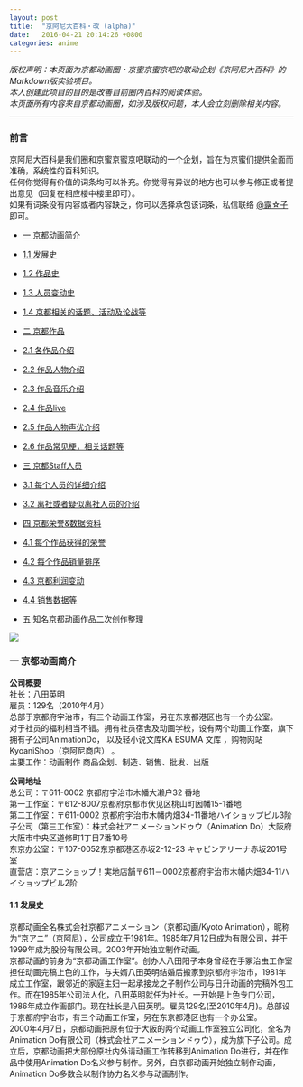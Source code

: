 ```yaml
---
layout: post
title:  "京阿尼大百科・改 (alpha)"
date:   2016-04-21 20:14:26 +0800
categories: anime
---
```


*版权声明：本页面为京都动画圈・京蜜京蜜京吧的联动企划《京阿尼大百科》的Markdown版实验项目。  
本人创建此项目的目的是改善目前圈内百科的阅读体验。  
本页面所有内容来自京都动画圈，如涉及版权问题，本人会立刻删除相关内容。*
****

### 前言

京阿尼大百科是我们圈和京蜜京蜜京吧联动的一个企划，旨在为京蜜们提供全面而准确，系统性的百科知识。  
任何你觉得有价值的词条均可以补充。你觉得有异议的地方也可以参与修正或者提出意见（回复在相应楼中楼里即可）。  
如果有词条没有内容或者内容缺乏，你可以选择承包该词条，私信联络 [@露☆子](http://space.bilibili.com/12681259/#!/index) 即可。  

* [一 京都动画简介](#1)

* [1.1 发展史](#1.1)

* [1.2 作品史](#1.2)

* [1.3 人员变动史](#1.3)

* [1.4 京都相关的话题、活动及论战等](#1.4)

* [二 京都作品](#2)

* [2.1 各作品介绍](#2.1)

* [2.2 作品人物介绍](#2.2)

* [2.3 作品音乐介绍](#2.3)

* [2.4 作品live](#2.4)

* [2.5 作品人物声优介绍](#2.5)

* [2.6 作品常见梗，相关话题等](#2.6)

* [三 京都Staff人员](#3)

* [3.1 每个人员的详细介绍](#3.1)

* [3.2 离社或者疑似离社人员的介绍](#3.2)

* [四 京都荣誉&数据资料](#4)

* [4.1 每个作品获得的荣誉](#4.1)

* [4.2 每个作品销量排序](#4.2)

* [4.3 京都利润变动](#4.3)

* [4.4 销售数据等](#4.4)

* [五 知名京都动画作品二次创作整理](#5)

![](http://img.yo9.com/699144b006a411e6beaf00163e000cde)

<h3 id="1">一 京都动画简介</h3>

**公司概要**  
社长：八田英明  
雇员：129名（2010年4月）  
总部于京都府宇治市，有三个动画工作室，另在东京都港区也有一个办公室。  
对于社员的福利相当不错。拥有社员宿舍及动画学校，设有两个动画工作室，旗下拥有子公司AnimationDo，  以及轻小说文库KA ESUMA 文库  ，购物网站KyoaniShop（京阿尼商店） 。  
主要工作：动画制作 商品企划、制造、销售、批发、出版

**公司地址**  
总公司：〒611-0002 京都府宇治市木幡大濑户32 番地  
第一工作室：〒612-8007京都府京都市伏见区桃山町因幡15-1番地  
第二工作室：〒611-0002 京都府宇治市木幡内畑34-11番地ハイショップビル3阶  
子公司（第三工作室）：株式会社アニメーションドゥウ（Animation Do）大阪府大阪市中央区道修町1丁目7番10号   
东京办公室：〒107-0052东京都港区赤坂2-12-23 キャビンアリーナ赤坂201号室  
直营店：京アニショップ！実地店舗〒611－0002京都府宇治市木幡内畑34-11ハイショップビル2阶

<h4 id="1.1">1.1 发展史</h4>

京都动画全名株式会社京都アニメーション（京都动画/Kyoto Animation），昵称为“京アニ”（京阿尼），公司成立于1981年。1985年7月12日成为有限公司，并于1999年成为股份有限公司。2003年开始独立制作动画。  
京都动画的前身为“京都动画工作室”。创办人八田阳子本身曾经在手冢治虫工作室担任动画完稿上色的工作，与夫婿八田英明结婚后搬家到京都府宇治市，1981年成立工作室，跟邻近的家庭主妇一起承接龙之子制作公司与日升动画的完稿外包工作。而在1985年公司法人化，八田英明就任为社长。一开始是上色专门公司，1986年成立作画部门。现在社长是八田英明。雇员129名(至2010年4月)。总部设于京都府宇治市，有三个动画工作室，另在东京都港区也有一个办公室。  
2000年4月7日，京都动画把原有位于大阪的两个动画工作室独立公司化，全名为Animation Do有限公司（株式会社アニメーションドゥウ），成为旗下子公司。成立后，京都动画把大部份原社内外请动画工作转移到Animation Do进行，并在作品中使用Animation Do名义参与制作。另外，自京都动画开始独立制作动画，Animation Do多数会以制作协力名义参与动画制作。
